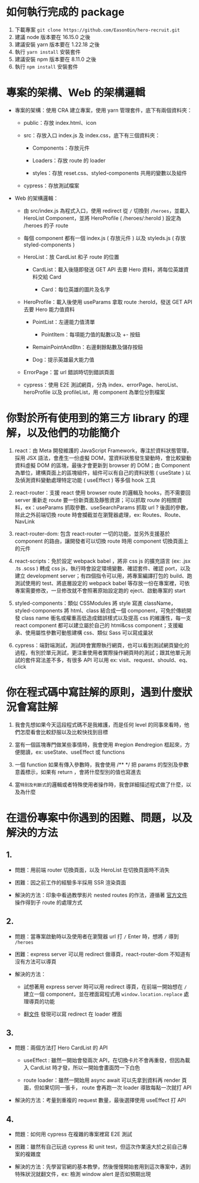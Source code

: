 # 如何執行完成的 package

1. 下載專案 `git clone https://github.com/Eason0in/hero-recruit.git`
2. 建議 node 版本要在 16.15.0 之後
3. 建議安裝 yarn 版本要在 1.22.18 之後
4. 執行 `yarn install` 安裝套件
5. 建議安裝 npm 版本要在 8.11.0 之後
6. 執行 `npm install` 安裝套件

# 專案的架構、Web 的架構邏輯

- 專案的架構：使用 CRA 建立專案，使用 yarn 管理套件，底下有兩個資料夾：

  - public：存放 index.html、icon

  - src：存放入口 index.js 及 index.css，底下有三個資料夾：

    - Components：存放元件

    - Loaders：存放 route 的 loader

    - styles：存放 reset.css、styled-components 共用的變數以及組件

  - cypress：存放測試檔案

- Web 的架構邏輯：

  - 由 src/index.js 為程式入口，使用 redirect 從 `/` 切換到 `/heroes`，並載入 HeroList Component，並將 HeroProfile ( /heroes/:heroId ) 設定為 /heroes 的子 route

  - 每個 component 都有一個 index.js ( 存放元件 ) 以及 styleds.js ( 存放 styled-components )

  - HeroList：放 CardList 和子 route 的位置

    - CardList：載入後隨即發送 GET API 去要 Hero 資料，將每位英雄資料交給 Card

      - Card：每位英雄的圖片及名字

  - HeroProfile：載入後使用 useParams 拿取 route :heroId，發送 GET API 去要 Hero 能力值資料

    - PointList：左邊能力值清單

      - PointItem：每項能力值的點數以及 +- 按鈕

    - RemainPointAndBtn：右邊剩餘點數及儲存按鈕

    - Dog：提示英雄最大能力值

  - ErrorPage：當 url 錯誤時切到錯誤頁面

  - cypress：使用 E2E 測試網頁，分為 index、errorPage、heroList、heroProfile 以及 profileList，用 component 為單位分割檔案

# 你對於所有使用到的第三方 library 的理解，以及他們的功能簡介

1. react：由 Meta 開發維護的 JavaScript Framework，專注於資料狀態管理，採用 JSX 語法，會產生一份虛擬 DOM，當資料狀態發生變動時，會比較變動資料虛擬 DOM 的區塊，最後才會更新到 browser 的 DOM；由 Component 為單位，建構頁面上的區塊組件，組件可以有自己的資料狀態 ( useState ) 以及偵測資料變動處理特定功能 ( useEffect ) 等多個 hook 工具

2. react-router：支援 react 使用 browser route 的邏輯及 hooks，而不需要回 server 重新走 route 要一份新頁面及靜態資源；可以抓取 route 的相關資料，ex：useParams 抓取參數、useSearchParams 抓取 url ? 後面的參數，除此之外前端切換 route 時會攔截並在瀏覽器處理，ex: Routes、Route、NavLink

3. react-router-dom: 包含 react-router 一切的功能，並另外支援基於 component 的路由，讓開發者可以切換 route 時用 component 切換頁面上的元件

4. react-scripts：免於設定 webpack babel ，將非 css js 的擴充語言 (ex: .jsx .ts .scss ) 轉成 css js，執行時會設定環境變數、確認套件、確認 port，以及建立 development server；有四個指令可以用，將專案編譯打包的 build、跑測試使用的 test、將底層設定的 webpack babel 等存放一份在專案裡，可依專案需要修改，一旦修改就不會照著原始設定跑的 eject、啟動專案的 start

5. styled-components：類似 CSSModules 將 style 寫進 className，styled-components 將 html、class 結合成一個 component，可免於傳統開發 class name 衝名或權重高低造成錯誤樣式以及提高 css 的維護性，每一支 react component 都可以建立屬於自己的 html&css component；支援繼承、使用屬性參數可動態建構 css、類似 Sass 可以寫成巢狀

6. cypress：端對端測試，測試時會實際執行網頁，也可以看到測試網頁變化的過程，有別於單元測試，更注重使用者實際操作網頁時的測試；跟其他單元測試的套件寫法差不多，有很多 API 可以用 ex: visit、request、should、eq、click

# 你在程式碼中寫註解的原則，遇到什麼狀況會寫註解

1. 我會先想如果今天這段程式碼不是我維護，而是任何 level 的同事來看時，他們怎麼看會比較舒服以及比較快找到目標

2. 當有一個區塊專門做某些事情時，我會使用 #region #endregion 框起來，方便閱讀，ex: useState、useEffect 或 functions

3. 一個 function 如果有傳入參數時，我會使用 /\*\* \*/ 把 params 的型別及參數意義標示，如果有 return ，會將什麼型別的值也寫進去

4. 當`特別及判斷式`的邏輯或者特殊使用者操作時，我會詳細描述程式做了什麼，以及為什麼

# 在這份專案中你遇到的困難、問題，以及解決的方法

## 1.

- 問題：用前端 router 切換頁面，以及 HeroList 在切換頁面時不消失

- 困難：因之前工作的經驗多半採用 SSR 渲染頁面

- 解決的方法：印象中看過教學影片 nested routes 的作法，遵循著 [官方文件](https://reactrouter.com/en/main/start/tutorial#nested-routes) 操作得到子 route 的處理方式

## 2.

- 問題：當專案啟動時以及使用者在瀏覽器 url 打 `/` Enter 時，想將 `/` 導到 `/heroes`

- 困難：express server 可以用 redirect 做導頁，react-router-dom 不知道有沒有方法可以導頁

- 解決的方法：

  - 試想著用 express server 時可以用 redirect 導頁，在前端一開始想在 `/` 建立一個 component，並在裡面寫程式用 `window.location.replace` 處理導頁的功能

  - 翻[文件](https://reactrouter.com/en/main/fetch/redirect) 發現可以寫 redirect 在 loader 裡面

## 3.

- 問題：兩個方法打 Hero CardList 的 API

  - useEffect : 雖然一開始會發兩次 API，在切換卡片不會再重發，但因為載入 CardList 時才發，所以一開始會畫面閃一下白色

  - route loader：雖然一開始用 async await 可以先拿到資料再 render 頁面，但如果切同一張卡， route 會再跑一次 loader 導致每點一次就打 API

- 解決的方法：考量到重複的 request 數量，最後選擇使用 useEffect 打 API

## 4.

- 問題：如何用 cypress 在複雜的專案裡寫 E2E 測試

- 困難：雖然有自己玩過 cypress 和 unit test，但這次作業遠大於之前自己專案的複雜度

- 解決的方法：先學習官網的基本教學，然後慢慢開始套用到這次專案中，遇到特殊狀況就翻文件，ex: 檢測 window alert 是否如預期出現
